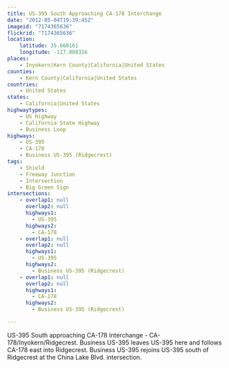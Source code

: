 ```yaml
---
title: US-395 South Approaching CA-178 Interchange
date: "2012-05-04T19:39:45Z"
imageid: "7174365636"
flickrid: "7174365636"
location:
    latitude: 35.660161
    longitude: -117.808316
places:
    - Inyokern|Kern County|California|United States
counties:
    - Kern County|California|United States
countries:
    - United States
states:
    - California|United States
highwaytypes:
    - US Highway
    - California State Highway
    - Business Loop
highways:
    - US-395
    - CA-178
    - Business US-395 (Ridgecrest)
tags:
    - Shield
    - Freeway Junction
    - Intersection
    - Big Green Sign
intersections:
    - overlap1: null
      overlap2: null
      highways1:
        - US-395
      highways2:
        - CA-178
    - overlap1: null
      overlap2: null
      highways1:
        - US-395
      highways2:
        - Business US-395 (Ridgecrest)
    - overlap1: null
      overlap2: null
      highways1:
        - CA-178
      highways2:
        - Business US-395 (Ridgecrest)

---
```

US-395 South approaching CA-178 Interchange - CA-178/Inyokern/Ridgecrest.  Business US-395 leaves US-395 here and follows CA-178 east into Ridgecrest.  Business US-395 rejoins US-395 south of Ridgecrest at the China Lake Blvd. intersection.